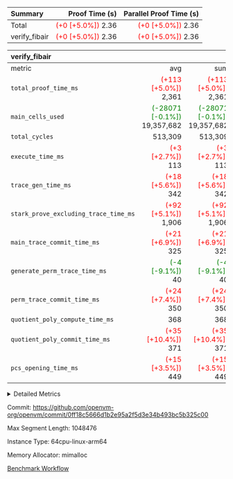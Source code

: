 | Summary | Proof Time (s) | Parallel Proof Time (s) |
|:---|---:|---:|
| Total | <span style='color: red'>(+0 [+5.0%])</span> 2.36 | <span style='color: red'>(+0 [+5.0%])</span> 2.36 |
| verify_fibair | <span style='color: red'>(+0 [+5.0%])</span> 2.36 | <span style='color: red'>(+0 [+5.0%])</span> 2.36 |


| verify_fibair |||||
|:---|---:|---:|---:|---:|
|metric|avg|sum|max|min|
| `total_proof_time_ms ` | <span style='color: red'>(+113 [+5.0%])</span> 2,361 | <span style='color: red'>(+113 [+5.0%])</span> 2,361 | <span style='color: red'>(+113 [+5.0%])</span> 2,361 | <span style='color: red'>(+113 [+5.0%])</span> 2,361 |
| `main_cells_used     ` | <span style='color: green'>(-28071 [-0.1%])</span> 19,357,682 | <span style='color: green'>(-28071 [-0.1%])</span> 19,357,682 | <span style='color: green'>(-28071 [-0.1%])</span> 19,357,682 | <span style='color: green'>(-28071 [-0.1%])</span> 19,357,682 |
| `total_cycles        ` |  513,309 |  513,309 |  513,309 |  513,309 |
| `execute_time_ms     ` | <span style='color: red'>(+3 [+2.7%])</span> 113 | <span style='color: red'>(+3 [+2.7%])</span> 113 | <span style='color: red'>(+3 [+2.7%])</span> 113 | <span style='color: red'>(+3 [+2.7%])</span> 113 |
| `trace_gen_time_ms   ` | <span style='color: red'>(+18 [+5.6%])</span> 342 | <span style='color: red'>(+18 [+5.6%])</span> 342 | <span style='color: red'>(+18 [+5.6%])</span> 342 | <span style='color: red'>(+18 [+5.6%])</span> 342 |
| `stark_prove_excluding_trace_time_ms` | <span style='color: red'>(+92 [+5.1%])</span> 1,906 | <span style='color: red'>(+92 [+5.1%])</span> 1,906 | <span style='color: red'>(+92 [+5.1%])</span> 1,906 | <span style='color: red'>(+92 [+5.1%])</span> 1,906 |
| `main_trace_commit_time_ms` | <span style='color: red'>(+21 [+6.9%])</span> 325 | <span style='color: red'>(+21 [+6.9%])</span> 325 | <span style='color: red'>(+21 [+6.9%])</span> 325 | <span style='color: red'>(+21 [+6.9%])</span> 325 |
| `generate_perm_trace_time_ms` | <span style='color: green'>(-4 [-9.1%])</span> 40 | <span style='color: green'>(-4 [-9.1%])</span> 40 | <span style='color: green'>(-4 [-9.1%])</span> 40 | <span style='color: green'>(-4 [-9.1%])</span> 40 |
| `perm_trace_commit_time_ms` | <span style='color: red'>(+24 [+7.4%])</span> 350 | <span style='color: red'>(+24 [+7.4%])</span> 350 | <span style='color: red'>(+24 [+7.4%])</span> 350 | <span style='color: red'>(+24 [+7.4%])</span> 350 |
| `quotient_poly_compute_time_ms` |  368 |  368 |  368 |  368 |
| `quotient_poly_commit_time_ms` | <span style='color: red'>(+35 [+10.4%])</span> 371 | <span style='color: red'>(+35 [+10.4%])</span> 371 | <span style='color: red'>(+35 [+10.4%])</span> 371 | <span style='color: red'>(+35 [+10.4%])</span> 371 |
| `pcs_opening_time_ms ` | <span style='color: red'>(+15 [+3.5%])</span> 449 | <span style='color: red'>(+15 [+3.5%])</span> 449 | <span style='color: red'>(+15 [+3.5%])</span> 449 | <span style='color: red'>(+15 [+3.5%])</span> 449 |



<details>
<summary>Detailed Metrics</summary>

|  | verify_program_compile_ms | total_cells | stark_prove_excluding_trace_time_ms | quotient_poly_compute_time_ms | quotient_poly_commit_time_ms | perm_trace_commit_time_ms | pcs_opening_time_ms | main_trace_commit_time_ms |
| --- | --- | --- | --- | --- | --- | --- | --- |
|  | 4 | 65,536 | 68 | 3 | 13 | 0 | 34 | 17 | 

| air_name | rows | quotient_deg | main_cols | interactions | constraints | cells |
| --- | --- | --- | --- | --- | --- | --- |
| AccessAdapterAir<2> |  | 4 |  | 5 | 12 |  | 
| AccessAdapterAir<4> |  | 4 |  | 5 | 12 |  | 
| AccessAdapterAir<8> |  | 4 |  | 5 | 12 |  | 
| FibonacciAir | 32,768 | 1 | 2 |  | 5 | 65,536 | 
| FriReducedOpeningAir |  | 4 |  | 31 | 53 |  | 
| NativePoseidon2Air<BabyBearParameters>, 1> |  | 4 |  | 176 | 590 |  | 
| PhantomAir |  | 4 |  | 3 | 4 |  | 
| ProgramAir |  | 1 |  | 1 | 4 |  | 
| VariableRangeCheckerAir |  | 1 |  | 1 | 4 |  | 
| VmAirWrapper<BranchNativeAdapterAir, BranchEqualCoreAir<1> |  | 2 |  | 11 | 23 |  | 
| VmAirWrapper<JalNativeAdapterAir, JalCoreAir> |  | 4 |  | 7 | 6 |  | 
| VmAirWrapper<NativeAdapterAir<2, 0>, PublicValuesCoreAir> |  | 4 |  | 11 | 22 |  | 
| VmAirWrapper<NativeAdapterAir<2, 1>, FieldArithmeticCoreAir> |  | 4 |  | 15 | 23 |  | 
| VmAirWrapper<NativeLoadStoreAdapterAir<1>, NativeLoadStoreCoreAir<1> |  | 4 |  | 15 | 20 |  | 
| VmAirWrapper<NativeLoadStoreAdapterAir<4>, NativeLoadStoreCoreAir<4> |  | 4 |  | 15 | 20 |  | 
| VmAirWrapper<NativeVectorizedAdapterAir<4>, FieldExtensionCoreAir> |  | 4 |  | 15 | 23 |  | 
| VmConnectorAir |  | 4 |  | 3 | 8 |  | 
| VolatileBoundaryAir |  | 4 |  | 4 | 16 |  | 

| group | trace_gen_time_ms | total_proof_time_ms | total_cycles | total_cells | stark_prove_excluding_trace_time_ms | quotient_poly_compute_time_ms | quotient_poly_commit_time_ms | perm_trace_commit_time_ms | pcs_opening_time_ms | main_trace_commit_time_ms | main_cells_used | generate_perm_trace_time_ms | execute_time_ms |
| --- | --- | --- | --- | --- | --- | --- | --- | --- | --- | --- | --- | --- | --- |
| verify_fibair | 342 | 2,361 | 513,309 | 50,170,008 | 1,906 | 368 | 371 | 350 | 449 | 325 | 19,357,682 | 40 | 113 | 

| group | air_name | rows | prep_cols | perm_cols | main_cols | cells |
| --- | --- | --- | --- | --- | --- | --- |
| verify_fibair | AccessAdapterAir<2> | 65,536 |  | 16 | 11 | 1,769,472 | 
| verify_fibair | AccessAdapterAir<4> | 32,768 |  | 16 | 13 | 950,272 | 
| verify_fibair | AccessAdapterAir<8> | 128 |  | 16 | 17 | 4,224 | 
| verify_fibair | FriReducedOpeningAir | 1,024 |  | 36 | 26 | 63,488 | 
| verify_fibair | NativePoseidon2Air<BabyBearParameters>, 1> | 16,384 |  | 356 | 399 | 12,369,920 | 
| verify_fibair | PhantomAir | 16,384 |  | 8 | 6 | 229,376 | 
| verify_fibair | ProgramAir | 8,192 |  | 8 | 10 | 147,456 | 
| verify_fibair | VariableRangeCheckerAir | 262,144 | 2 | 8 | 1 | 2,359,296 | 
| verify_fibair | VmAirWrapper<BranchNativeAdapterAir, BranchEqualCoreAir<1> | 131,072 |  | 28 | 23 | 6,684,672 | 
| verify_fibair | VmAirWrapper<JalNativeAdapterAir, JalCoreAir> | 16,384 |  | 12 | 10 | 360,448 | 
| verify_fibair | VmAirWrapper<NativeAdapterAir<2, 1>, FieldArithmeticCoreAir> | 262,144 |  | 20 | 30 | 13,107,200 | 
| verify_fibair | VmAirWrapper<NativeLoadStoreAdapterAir<1>, NativeLoadStoreCoreAir<1> | 131,072 |  | 36 | 25 | 7,995,392 | 
| verify_fibair | VmAirWrapper<NativeLoadStoreAdapterAir<4>, NativeLoadStoreCoreAir<4> | 16,384 |  | 36 | 34 | 1,146,880 | 
| verify_fibair | VmAirWrapper<NativeVectorizedAdapterAir<4>, FieldExtensionCoreAir> | 8,192 |  | 20 | 40 | 491,520 | 
| verify_fibair | VmConnectorAir | 2 | 1 | 8 | 4 | 24 | 
| verify_fibair | VolatileBoundaryAir | 131,072 |  | 8 | 11 | 2,490,368 | 

</details>


Commit: https://github.com/openvm-org/openvm/commit/0ff18c5666d1b2e95a2f5d3e34b493bc5b325c00

Max Segment Length: 1048476

Instance Type: 64cpu-linux-arm64

Memory Allocator: mimalloc

[Benchmark Workflow](https://github.com/openvm-org/openvm/actions/runs/12925066953)
